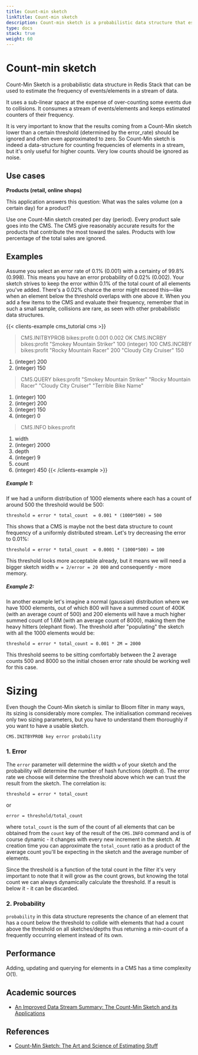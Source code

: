 ```yaml
---
title: Count-min sketch
linkTitle: Count-min sketch
description: Count-min sketch is a probabilistic data structure that estimates the frequency of an element in a data stream.
type: docs
stack: true
weight: 60
---
```


# Count-min sketch

Count-Min Sketch is a probabilistic data structure in Redis Stack that can be used to estimate the frequency of events/elements in a stream of data.

It uses a sub-linear space at the expense of over-counting some events due to collisions. It consumes a stream of events/elements and keeps estimated counters of their frequency.

It is very important to know that the results coming from a Count-Min sketch lower than a certain threshold (determined by the error_rate) should be ignored and often even approximated to zero. So Count-Min sketch is indeed a data-structure for counting frequencies of elements in a stream, but it's only useful for higher counts. Very low counts should be ignored as noise.

## Use cases

**Products (retail, online shops)** 

This application answers this question: What was the sales volume (on a certain day) for a product? 

Use one Count-Min sketch created per day (period). Every product sale goes into the CMS. The CMS give reasonably accurate results for the products that contribute the most toward the sales. Products with low percentage of the total sales are ignored. 

## Examples
Assume you select an error rate of 0.1% (0.001) with a certainty of 99.8% (0.998). This means you have an error probability of 0.02% (0.002). Your sketch strives to keep the error within 0.1% of the total count of all elements you've added. There's a 0.02% chance the error might exceed this—like when an element below the threshold overlaps with one above it. When you add a few items to the CMS and evaluate their frequency, remember that in such a small sample, collisions are rare, as seen with other probabilistic data structures.

{{< clients-example cms_tutorial cms >}}
> CMS.INITBYPROB bikes:profit 0.001 0.002
OK
> CMS.INCRBY bikes:profit "Smokey Mountain Striker" 100
(integer) 100
> CMS.INCRBY bikes:profit "Rocky Mountain Racer" 200 "Cloudy City Cruiser" 150
1) (integer) 200
2) (integer) 150
> CMS.QUERY bikes:profit "Smokey Mountain Striker" "Rocky Mountain Racer" "Cloudy City Cruiser" "Terrible Bike Name"
1) (integer) 100
2) (integer) 200
3) (integer) 150
4) (integer) 0
> CMS.INFO bikes:profit
1) width
2) (integer) 2000
3) depth
4) (integer) 9
5) count
6) (integer) 450
{{< /clients-example >}}

##### Example 1:
If we had a uniform distribution of 1000 elements where each has a count of around 500 the threshold would be 500: 

```
threshold = error * total_count  = 0.001 * (1000*500) = 500
```

This shows that a CMS is maybe not the best data structure to count frequency of a uniformly distributed stream.
Let's try decreasing the error to 0.01%:

```
threshold = error * total_count  = 0.0001 * (1000*500) = 100
```
This threshold looks more acceptable already, but it means we will need a bigger sketch width `w = 2/error = 20 000` and consequently - more memory.

##### Example 2:
In another example let's imagine a normal (gaussian) distribution where we have 1000 elements, out of which 800 will have a summed count of 400K (with an average count of 500) and 200 elements will have a much higher summed count of 1.6M (with an average count of 8000), making them the heavy hitters (elephant flow). The threshold after "populating" the sketch with all the 1000 elements would be:

```
threshold = error * total_count = 0.001 * 2M = 2000
```

This threshold seems to be sitting comfortably between the 2 average counts 500 and 8000 so the initial chosen error rate should be working well for this case.


# Sizing

Even though the Count-Min sketch is similar to Bloom filter in many ways, its sizing is considerably more complex. The initialisation command receives only two sizing parameters, but you have to understand them thoroughly if you want to have a usable sketch.

```
CMS.INITBYPROB key error probability
```

### 1. Error

The `error` parameter will determine the width `w` of your sketch and the probability will determine the number of hash functions (depth `d`). The error rate we choose will determine the threshold above which we can trust the result from the sketch. The correlation is:
```
threshold = error * total_count 
```
or
```
error = threshold/total_count
```

where `total_count` is the sum of the count of all elements that can be obtained from the `count` key of the result of the `CMS.INFO` command and is of course dynamic - it changes with every new increment in the sketch. At creation time you can approximate the `total_count` ratio as a product of the average count you'll be expecting in the sketch and the average number of elements.

Since the threshold is a function of the total count in the filter it's very important to note that it will grow as  the count grows, but knowing the total count we can always dynamically calculate the threshold. If a result is below it - it can be discarded.

  
### 2. Probability
  
`probability` in this data structure represents the chance of an element that has a count below the threshold to collide with elements that had a count above the threshold on all sketches/depths thus returning a min-count of a frequently occurring element instead of its own.



## Performance
Adding, updating and querying for elements in a CMS has a time complexity O(1).


## Academic sources
- [An Improved Data Stream Summary: The Count-Min Sketch and its Applications](http://dimacs.rutgers.edu/~graham/pubs/papers/cm-full.pdf)

## References
- [Count-Min Sketch: The Art and Science of Estimating Stuff](https://redis.com/blog/count-min-sketch-the-art-and-science-of-estimating-stuff/)
